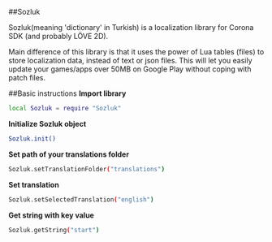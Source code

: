 ##Sozluk

Sozluk(meaning 'dictionary' in Turkish) is a localization library for Corona SDK (and probably LÖVE 2D). 

Main difference of this library is that it uses the power of Lua tables (files) to store localization data, instead of text or json files. This will let you easily update your games/apps over 50MB on Google Play without coping with patch files.


##Basic instructions
**Import library**
```sh
local Sozluk = require "Sozluk"
```

**Initialize Sozluk object**
```sh
Sozluk.init()
```

**Set path of your translations folder**
```sh
Sozluk.setTranslationFolder("translations")
```

**Set translation**
```sh
Sozluk.setSelectedTranslation("english")
```

**Get string with key value**
```sh
Sozluk.getString("start")
```

